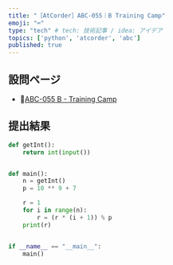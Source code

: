 ```yaml
---
title: "［AtCorder］ABC-055｜B Training Camp"
emoji: "⌨️"
type: "tech" # tech: 技術記事 / idea: アイデア
topics: ['python', 'atcorder', 'abc']
published: true
---
```


## 設問ページ

- 🔗[ABC-055 B - Training Camp](https://atcoder.jp/contests/abc055/tasks/abc055_b)

## 提出結果

```python
def getInt():
    return int(input())


def main():
    n = getInt()
    p = 10 ** 9 + 7

    r = 1
    for i in range(n):
        r = (r * (i + 1)) % p
    print(r)


if __name__ == "__main__":
    main()

```
